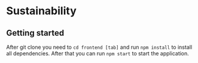 # Sustainability

## Getting started
After git clone you need to `cd frontend [tab]` and run `npm install` to install all dependencies.
After that you can run `npm start` to start the application.


